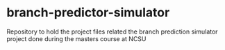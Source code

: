 # branch-predictor-simulator
Repository to hold the project files related the branch prediction simulator project done during the masters course at NCSU
